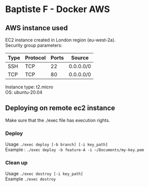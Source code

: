 # Baptiste F - Docker AWS

## AWS instance used

EC2 instance created in London region (eu-west-2a).  
Security group parameters:

Type | Protocol | Ports | Source
--- | --- | --- | ---
SSH | TCP | 22 | 0.0.0.0/0
TCP | TCP | 80 | 0.0.0.0/0

Instance type: t2.micro  
OS: ubuntu-20.04

## Deploying on remote ec2 instance
Make sure that the ./exec file has execution rights.  
  
### Deploy
Usage `./exec deploy [-b branch] [-i key_path]`  
Example : `./exec deploy -b feature-A -i ~/Documents/my-key.pem`

### Clean up
Usage `./exec destroy [-i key_path]`  
Example `./exec destroy`
